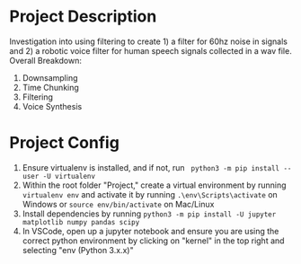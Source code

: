 # Project Description
Investigation into using filtering to create 1) a filter for 60hz noise in signals and 2) a robotic voice filter for human speech signals collected in a wav file.
Overall Breakdown:
1. Downsampling
2. Time Chunking
3. Filtering
4. Voice Synthesis


# Project Config

1. Ensure virtualenv is installed, and if not, run ` python3 -m pip install --user -U virtualenv`
2. Within the root folder "Project," create a virtual environment by running `virtualenv env` and activate it by running `.\env\Scripts\activate` on Windows or `source env/bin/activate` on Mac/Linux
3. Install dependencies by running `python3 -m pip install -U jupyter matplotlib numpy pandas scipy`
4. In VSCode, open up a jupyter notebook and ensure you are using the correct python environment by clicking on "kernel" in the top right and selecting "env (Python 3.x.x)"
